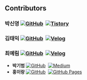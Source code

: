 ## Contributors 

### **박신영** [![GitHub](https://img.shields.io/badge/GitHub-181717?style=flat&logo=github&logoColor=white)](https://github.com/sinyoung0403)&nbsp;&nbsp;[![Tistory](https://img.shields.io/badge/Tistory-EF7C1C?style=flat&logo=tistory&logoColor=white)](https://sintory-04.tistory.com/)
### **김태익** [![GitHub](https://img.shields.io/badge/GitHub-181717?style=flat&logo=github&logoColor=white)](https://github.com/thezz9)&nbsp;&nbsp;[![Velog](https://img.shields.io/badge/Velog-20C997?style=flat&logo=velog&logoColor=white)](https://velog.io/@harvard--/posts)
### **최예림** [![GitHub](https://img.shields.io/badge/GitHub-181717?style=flat&logo=github&logoColor=white)](https://github.com/exmrim)&nbsp;&nbsp;[![Velog](https://img.shields.io/badge/Velog-20C997?style=flat&logo=velog&logoColor=white)](https://velog.io/@exmrim/posts)
- **박기범** [![GitHub](https://img.shields.io/badge/GitHub-181717?style=flat&logo=github&logoColor=white)](https://github.com/manhye)&nbsp;&nbsp;[![Medium](https://img.shields.io/badge/Medium-000000?style=flat&logo=medium&logoColor=white)](https://medium.com/@kibeom0806)
- **홍이랑** [![GitHub](https://img.shields.io/badge/GitHub-181717?style=flat&logo=github&logoColor=white)](https://github.com/withong)&nbsp;&nbsp;[![GitHub Pages](https://img.shields.io/badge/GitHub%20Pages-222222?style=flat&logo=github&logoColor=white)](https://withong.github.io/)

